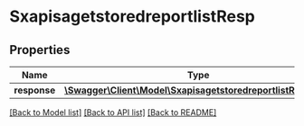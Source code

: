 # SxapisagetstoredreportlistResp

## Properties
Name | Type | Description | Notes
------------ | ------------- | ------------- | -------------
**response** | [**\Swagger\Client\Model\SxapisagetstoredreportlistResponse**](SxapisagetstoredreportlistResponse.md) |  | [optional] 

[[Back to Model list]](../README.md#documentation-for-models) [[Back to API list]](../README.md#documentation-for-api-endpoints) [[Back to README]](../README.md)


